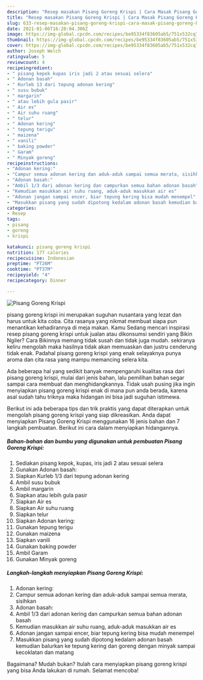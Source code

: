 ```yaml
---
description: "Resep masakan Pisang Goreng Krispi | Cara Masak Pisang Goreng Krispi Yang Menggugah Selera"
title: "Resep masakan Pisang Goreng Krispi | Cara Masak Pisang Goreng Krispi Yang Menggugah Selera"
slug: 633-resep-masakan-pisang-goreng-krispi-cara-masak-pisang-goreng-krispi-yang-menggugah-selera
date: 2021-01-06T16:20:04.306Z
image: https://img-global.cpcdn.com/recipes/be95334f83605ab5/751x532cq70/pisang-goreng-krispi-foto-resep-utama.jpg
thumbnail: https://img-global.cpcdn.com/recipes/be95334f83605ab5/751x532cq70/pisang-goreng-krispi-foto-resep-utama.jpg
cover: https://img-global.cpcdn.com/recipes/be95334f83605ab5/751x532cq70/pisang-goreng-krispi-foto-resep-utama.jpg
author: Joseph Welch
ratingvalue: 5
reviewcount: 4
recipeingredient:
- " pisang kepok kupas iris jadi 2 atau sesuai selera"
- " Adonan basah"
- " Kurleb 13 dari tepung adonan kering"
- " susu bubuk"
- " margarin"
- " atau lebih gula pasir"
- " Air es"
- " Air suhu ruang"
- " telur"
- " Adonan kering"
- " tepung terigu"
- " maizena"
- " vanili"
- " baking powder"
- " Garam"
- " Minyak goreng"
recipeinstructions:
- "Adonan kering:"
- "Campur semua adonan kering dan aduk-aduk sampai semua merata, sisihkan"
- "Adonan basah:"
- "Ambil 1/3 dari adonan kering dan campurkan semua bahan adonan basah"
- "Kemudian masukkan air suhu ruang, aduk-aduk masukkan air es"
- "Adonan jangan sampai encer, biar tepung kering bisa mudah menempel"
- "Masukkan pisang yang sudah dipotong kedalam adonan basah kemudian balurkan ke tepung kering dan goreng dengan minyak sampai kecoklatan dan matang"
categories:
- Resep
tags:
- pisang
- goreng
- krispi

katakunci: pisang goreng krispi 
nutrition: 177 calories
recipecuisine: Indonesian
preptime: "PT26M"
cooktime: "PT37M"
recipeyield: "4"
recipecategory: Dinner

---
```



![Pisang Goreng Krispi](https://img-global.cpcdn.com/recipes/be95334f83605ab5/751x532cq70/pisang-goreng-krispi-foto-resep-utama.jpg)


pisang goreng krispi ini merupakan suguhan nusantara yang lezat dan harus untuk kita coba. Cita rasanya yang nikmat membuat siapa pun menantikan kehadirannya di meja makan.
Kamu Sedang mencari inspirasi resep pisang goreng krispi untuk jualan atau dikonsumsi sendiri yang Bikin Ngiler? Cara Bikinnya memang tidak susah dan tidak juga mudah. sekiranya keliru mengolah maka hasilnya tidak akan memuaskan dan justru cenderung tidak enak. Padahal pisang goreng krispi yang enak selayaknya punya aroma dan cita rasa yang mampu memancing selera kita.



Ada beberapa hal yang sedikit banyak mempengaruhi kualitas rasa dari pisang goreng krispi, mulai dari jenis bahan, lalu pemilihan bahan segar sampai cara membuat dan menghidangkannya. Tidak usah pusing jika ingin menyiapkan pisang goreng krispi enak di mana pun anda berada, karena asal sudah tahu triknya maka hidangan ini bisa jadi suguhan istimewa.


Berikut ini ada beberapa tips dan trik praktis yang dapat diterapkan untuk mengolah pisang goreng krispi yang siap dikreasikan. Anda dapat menyiapkan Pisang Goreng Krispi menggunakan 16 jenis bahan dan 7 langkah pembuatan. Berikut ini cara dalam menyiapkan hidangannya.

<!--inarticleads1-->

##### Bahan-bahan dan bumbu yang digunakan untuk pembuatan Pisang Goreng Krispi:

1. Sediakan  pisang kepok, kupas, iris jadi 2 atau sesuai selera
1. Gunakan  Adonan basah:
1. Siapkan  Kurleb 1/3 dari tepung adonan kering
1. Ambil  susu bubuk
1. Ambil  margarin
1. Siapkan  atau lebih gula pasir
1. Siapkan  Air es
1. Siapkan  Air suhu ruang
1. Siapkan  telur
1. Siapkan  Adonan kering:
1. Gunakan  tepung terigu
1. Gunakan  maizena
1. Siapkan  vanili
1. Gunakan  baking powder
1. Ambil  Garam
1. Gunakan  Minyak goreng




<!--inarticleads2-->

##### Langkah-langkah menyiapkan Pisang Goreng Krispi:

1. Adonan kering:
1. Campur semua adonan kering dan aduk-aduk sampai semua merata, sisihkan
1. Adonan basah:
1. Ambil 1/3 dari adonan kering dan campurkan semua bahan adonan basah
1. Kemudian masukkan air suhu ruang, aduk-aduk masukkan air es
1. Adonan jangan sampai encer, biar tepung kering bisa mudah menempel
1. Masukkan pisang yang sudah dipotong kedalam adonan basah kemudian balurkan ke tepung kering dan goreng dengan minyak sampai kecoklatan dan matang




Bagaimana? Mudah bukan? Itulah cara menyiapkan pisang goreng krispi yang bisa Anda lakukan di rumah. Selamat mencoba!
